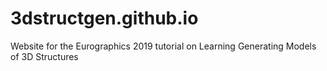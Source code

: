 # 3dstructgen.github.io
Website for the Eurographics 2019 tutorial on Learning Generating Models of 3D Structures
